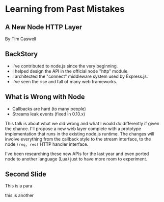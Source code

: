 # Learning from Past Mistakes

## A New Node HTTP Layer

By Tim Caswell


## BackStory

 - I've contributed to node.js since the very beginning.
 - I helped design the API in the official node "http" module.
 - I architected the "connect" middleware system used by Express.js.
 - I've seen the rise and fall of many web frameworks.


## What is Wrong with Node

 - Callbacks are hard (to many people)
 - Streams leak events (fixed in 0.10.x)


This talk is about what we did wrong and what I would do differently if given the chance. I'll propose a new web layer complete with a prototype implementation that runs in the existing node.js runtime. The changes will involve everything from the callback style to the stream interface, to the node `(req, res)` HTTP handler interface.

I've been researching these new APIs for the last year and even ported node to another language (Lua) just to have more room to experiment.


## Second Slide

This is a para

this is another
